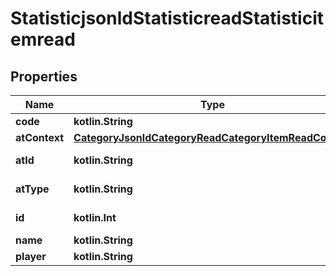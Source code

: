 
# StatisticjsonldStatisticreadStatisticitemread

## Properties
| Name | Type | Description | Notes |
| ------------ | ------------- | ------------- | ------------- |
| **code** | **kotlin.String** |  |  |
| **atContext** | [**CategoryJsonldCategoryReadCategoryItemReadContext**](CategoryJsonldCategoryReadCategoryItemReadContext.md) |  |  [optional] |
| **atId** | **kotlin.String** |  |  [optional] [readonly] |
| **atType** | **kotlin.String** |  |  [optional] [readonly] |
| **id** | **kotlin.Int** |  |  [optional] [readonly] |
| **name** | **kotlin.String** |  |  [optional] |
| **player** | **kotlin.String** |  |  [optional] |



